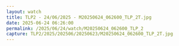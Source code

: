 ```yaml
---
layout: watch
title: TLP2 - 24/06/2025 - M20250624_062600_TLP_2T.jpg
date: 2025-06-24 06:26:00
permalink: /2025/06/24/watch/M20250624_062600_TLP_2
capture: TLP2/2025/202506/20250623/M20250624_062600_TLP_2T.jpg
---
```


